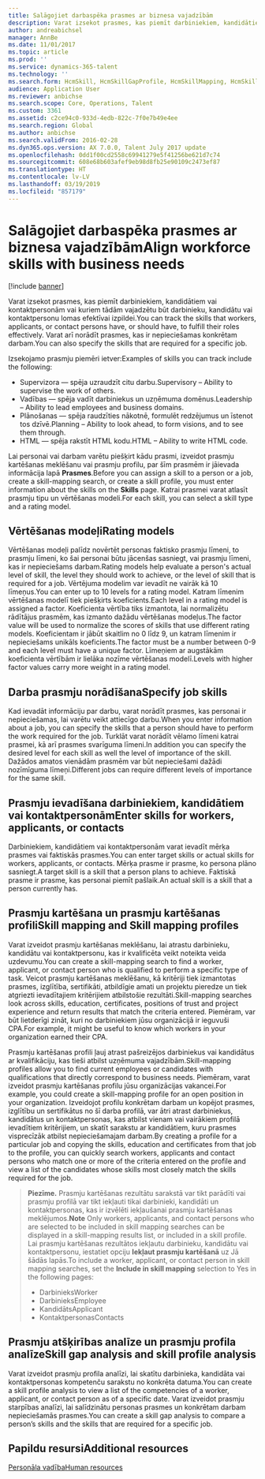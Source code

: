 ```yaml
---
title: Salāgojiet darbaspēka prasmes ar biznesa vajadzībām
description: Varat izsekot prasmes, kas piemīt darbiniekiem, kandidātiem vai kontaktpersonām vai kuriem tādām vajadzētu būt darbinieku, kandidātu vai kontaktpersonu lomas efektīvai izpildei. Varat arī norādīt prasmes, kas ir nepieciešamas konkrētam darbam.
author: andreabichsel
manager: AnnBe
ms.date: 11/01/2017
ms.topic: article
ms.prod: ''
ms.service: dynamics-365-talent
ms.technology: ''
ms.search.form: HcmSkill, HcmSkillGapProfile, HcmSkillMapping, HcmSkillType
audience: Application User
ms.reviewer: anbichse
ms.search.scope: Core, Operations, Talent
ms.custom: 3361
ms.assetid: c2ce94c0-933d-4edb-822c-7f0e7b49e4ee
ms.search.region: Global
ms.author: anbichse
ms.search.validFrom: 2016-02-28
ms.dyn365.ops.version: AX 7.0.0, Talent July 2017 update
ms.openlocfilehash: 0dd1f00cd2558c69941279e5f41256be621d7c74
ms.sourcegitcommit: 608e68b603afef9eb98d8fb25e90109c2473ef87
ms.translationtype: HT
ms.contentlocale: lv-LV
ms.lasthandoff: 03/19/2019
ms.locfileid: "857179"
---
```

# <a name="align-workforce-skills-with-business-needs"></a><span data-ttu-id="281ce-104">Salāgojiet darbaspēka prasmes ar biznesa vajadzībām</span><span class="sxs-lookup"><span data-stu-id="281ce-104">Align workforce skills with business needs</span></span>

[!include [banner](includes/banner.md)]

<span data-ttu-id="281ce-105">Varat izsekot prasmes, kas piemīt darbiniekiem, kandidātiem vai kontaktpersonām vai kuriem tādām vajadzētu būt darbinieku, kandidātu vai kontaktpersonu lomas efektīvai izpildei.</span><span class="sxs-lookup"><span data-stu-id="281ce-105">You can track the skills that workers, applicants, or contact persons have, or should have, to fulfill their roles effectively.</span></span> <span data-ttu-id="281ce-106">Varat arī norādīt prasmes, kas ir nepieciešamas konkrētam darbam.</span><span class="sxs-lookup"><span data-stu-id="281ce-106">You can also specify the skills that are required for a specific job.</span></span>

<span data-ttu-id="281ce-107">Izsekojamo prasmju piemēri ietver:</span><span class="sxs-lookup"><span data-stu-id="281ce-107">Examples of skills you can track include the following:</span></span>
-   <span data-ttu-id="281ce-108">Supervizora — spēja uzraudzīt citu darbu.</span><span class="sxs-lookup"><span data-stu-id="281ce-108">Supervisory – Ability to supervise the work of others.</span></span>
-   <span data-ttu-id="281ce-109">Vadības — spēja vadīt darbiniekus un uzņēmuma domēnus.</span><span class="sxs-lookup"><span data-stu-id="281ce-109">Leadership – Ability to lead employees and business domains.</span></span>
-   <span data-ttu-id="281ce-110">Plānošanas — spēja raudzīties nākotnē, formulēt redzējumus un īstenot tos dzīvē.</span><span class="sxs-lookup"><span data-stu-id="281ce-110">Planning – Ability to look ahead, to form visions, and to see them through.</span></span>
-   <span data-ttu-id="281ce-111">HTML — spēja rakstīt HTML kodu.</span><span class="sxs-lookup"><span data-stu-id="281ce-111">HTML – Ability to write HTML code.</span></span>

<span data-ttu-id="281ce-112">Lai personai vai darbam varētu piešķirt kādu prasmi, izveidot prasmju kartēšanas meklēšanu vai prasmju profilu, par šīm prasmēm ir jāievada informācija lapā **Prasmes**.</span><span class="sxs-lookup"><span data-stu-id="281ce-112">Before you can assign a skill to a person or a job, create a skill-mapping search, or create a skill profile, you must enter information about the skills on the **Skills** page.</span></span> <span data-ttu-id="281ce-113">Katrai prasmei varat atlasīt prasmju tipu un vērtēšanas modeli.</span><span class="sxs-lookup"><span data-stu-id="281ce-113">For each skill, you can select a skill type and a rating model.</span></span>

## <a name="rating-models"></a><span data-ttu-id="281ce-114">Vērtēšanas modeļi</span><span class="sxs-lookup"><span data-stu-id="281ce-114">Rating models</span></span>
<span data-ttu-id="281ce-115">Vērtēšanas modeļi palīdz novērtēt personas faktisko prasmju līmeni, to prasmju līmeni, ko šai personai būtu jācenšas sasniegt, vai prasmju līmeni, kas ir nepieciešams darbam.</span><span class="sxs-lookup"><span data-stu-id="281ce-115">Rating models help evaluate a person's actual level of skill, the level they should work to achieve, or the level of skill that is required for a job.</span></span> <span data-ttu-id="281ce-116">Vērtējuma modelim var ievadīt ne vairāk kā 10 līmeņus.</span><span class="sxs-lookup"><span data-stu-id="281ce-116">You can enter up to 10 levels for a rating model.</span></span>  <span data-ttu-id="281ce-117">Katram līmenim vērtēšanas modelī tiek piešķirts koeficients.</span><span class="sxs-lookup"><span data-stu-id="281ce-117">Each level in a rating model is assigned a factor.</span></span>  <span data-ttu-id="281ce-118">Koeficienta vērtība tiks izmantota, lai normalizētu rādītājus prasmēm, kas izmanto dažādu vērtēšanas modeļus.</span><span class="sxs-lookup"><span data-stu-id="281ce-118">The factor value will be used to normalize the scores of skills that use different rating models.</span></span>  <span data-ttu-id="281ce-119">Koeficientam ir jābūt skaitlim no 0 līdz 9, un katram līmenim ir nepieciešams unikāls koeficients.</span><span class="sxs-lookup"><span data-stu-id="281ce-119">The factor must be a number between 0-9 and each level must have a unique factor.</span></span>  <span data-ttu-id="281ce-120">Līmeņiem ar augstākām koeficienta vērtībām ir lielāka nozīme vērtēšanas modelī.</span><span class="sxs-lookup"><span data-stu-id="281ce-120">Levels with higher factor values carry more weight in a rating model.</span></span>

## <a name="specify-job-skills"></a><span data-ttu-id="281ce-121">Darba prasmju norādīšana</span><span class="sxs-lookup"><span data-stu-id="281ce-121">Specify job skills</span></span>
<span data-ttu-id="281ce-122">Kad ievadāt informāciju par darbu, varat norādīt prasmes, kas personai ir nepieciešamas, lai varētu veikt attiecīgo darbu.</span><span class="sxs-lookup"><span data-stu-id="281ce-122">When you enter information about a job, you can specify the skills that a person should have to perform the work required for the job.</span></span>  <span data-ttu-id="281ce-123">Turklāt varat norādīt vēlamo līmeni katrai prasmei, kā arī prasmes svarīguma līmeni.</span><span class="sxs-lookup"><span data-stu-id="281ce-123">In addition you can specify the desired level for each skill as well the level of importance of the skill.</span></span> <span data-ttu-id="281ce-124">Dažādos amatos vienādām prasmēm var būt nepieciešami dažādi nozīmīguma līmeņi.</span><span class="sxs-lookup"><span data-stu-id="281ce-124">Different jobs can require different levels of importance for the same skill.</span></span>

## <a name="enter-skills-for-workers-applicants-or-contacts"></a><span data-ttu-id="281ce-125">Prasmju ievadīšana darbiniekiem, kandidātiem vai kontaktpersonām</span><span class="sxs-lookup"><span data-stu-id="281ce-125">Enter skills for workers, applicants, or contacts</span></span>
<span data-ttu-id="281ce-126">Darbiniekiem, kandidātiem vai kontaktpersonām varat ievadīt mērķa prasmes vai faktiskās prasmes.</span><span class="sxs-lookup"><span data-stu-id="281ce-126">You can enter target skills or actual skills for workers, applicants, or contacts.</span></span> <span data-ttu-id="281ce-127">Mērķa prasme ir prasme, ko persona plāno sasniegt.</span><span class="sxs-lookup"><span data-stu-id="281ce-127">A target skill is a skill that a person plans to achieve.</span></span> <span data-ttu-id="281ce-128">Faktiskā prasme ir prasme, kas personai piemīt pašlaik.</span><span class="sxs-lookup"><span data-stu-id="281ce-128">An actual skill is a skill that a person currently has.</span></span>

## <a name="skill-mapping-and-skill-mapping-profiles"></a><span data-ttu-id="281ce-129">Prasmju kartēšana un prasmju kartēšanas profili</span><span class="sxs-lookup"><span data-stu-id="281ce-129">Skill mapping and Skill mapping profiles</span></span>
<span data-ttu-id="281ce-130">Varat izveidot prasmju kartēšanas meklēšanu, lai atrastu darbinieku, kandidātu vai kontaktpersonu, kas ir kvalificēta veikt noteikta veida uzdevumu.</span><span class="sxs-lookup"><span data-stu-id="281ce-130">You can create a skill-mapping search to find a worker, applicant, or contact person who is qualified to perform a specific type of task.</span></span> <span data-ttu-id="281ce-131">Veicot prasmju kartēšanas meklēšanu, kā kritēriji tiek izmantotas prasmes, izglītība, sertifikāti, atbildīgie amati un projektu pieredze un tiek atgriezti ievadītajiem kritērijiem atbilstošie rezultāti.</span><span class="sxs-lookup"><span data-stu-id="281ce-131">Skill-mapping searches look across skills, education, certificates, positions of trust and project experience and return results that match the criteria entered.</span></span>  <span data-ttu-id="281ce-132">Piemēram, var būt lietderīgi zināt, kuri no darbiniekiem jūsu organizācijā ir ieguvuši CPA.</span><span class="sxs-lookup"><span data-stu-id="281ce-132">For example, it might be useful to know which workers in your organization earned their CPA.</span></span>

<span data-ttu-id="281ce-133">Prasmju kartēšanas profili ļauj atrast pašreizējos darbiniekus vai kandidātus ar kvalifikāciju, kas tieši atbilst uzņēmuma vajadzībām.</span><span class="sxs-lookup"><span data-stu-id="281ce-133">Skill-mapping profiles allow you to find current employees or candidates with qualifications that directly correspond to business needs.</span></span>  <span data-ttu-id="281ce-134">Piemēram, varat izveidot prasmju kartēšanas profilu jūsu organizācijas vakancei.</span><span class="sxs-lookup"><span data-stu-id="281ce-134">For example, you could create a skill-mapping profile for an open position in your organization.</span></span> <span data-ttu-id="281ce-135">Izveidojot profilu konkrētam darbam un kopējot prasmes, izglītību un sertifikātus no šī darba profilā, var ātri atrast darbiniekus, kandidātus un kontaktpersonas, kas atbilst vienam vai vairākiem profilā ievadītiem kritērijiem, un skatīt sarakstu ar kandidātiem, kuru prasmes visprecīzāk atbilst nepieciešamajam darbam.</span><span class="sxs-lookup"><span data-stu-id="281ce-135">By creating a profile for a particular job and copying the skills, education and certificates from that job to the profile, you can quickly search workers, applicants and contact persons who match one or more of the criteria entered on the profile and view a list of the candidates whose skills most closely match the skills required for the job.</span></span>

> <span data-ttu-id="281ce-136">**Piezīme.** Prasmju kartēšanas rezultātu sarakstā var tikt parādīti vai prasmju profilā var tikt iekļauti tikai darbinieki, kandidāti un kontaktpersonas, kas ir izvēlēti iekļaušanai prasmju kartēšanas meklējumos.</span><span class="sxs-lookup"><span data-stu-id="281ce-136">**Note** Only workers, applicants, and contact persons who are selected to be included in skill mapping searches can be displayed in a skill-mapping results list, or included in a skill profile.</span></span> <span data-ttu-id="281ce-137">Lai prasmju kartēšanas rezultātos iekļautu darbinieku, kandidātu vai kontaktpersonu, iestatiet opciju **Iekļaut prasmju kartēšanā** uz Jā šādās lapās.</span><span class="sxs-lookup"><span data-stu-id="281ce-137">To include a worker, applicant, or contact person in skill mapping searches, set the **Include in skill mapping** selection to Yes in the following pages:</span></span>
> 
> + <span data-ttu-id="281ce-138">Darbinieks</span><span class="sxs-lookup"><span data-stu-id="281ce-138">Worker</span></span>
> + <span data-ttu-id="281ce-139">Darbinieks</span><span class="sxs-lookup"><span data-stu-id="281ce-139">Employee</span></span>
> + <span data-ttu-id="281ce-140">Kandidāts</span><span class="sxs-lookup"><span data-stu-id="281ce-140">Applicant</span></span>
> + <span data-ttu-id="281ce-141">Kontaktpersonas</span><span class="sxs-lookup"><span data-stu-id="281ce-141">Contacts</span></span>

## <a name="skill-gap-analysis-and-skill-profile-analysis"></a><span data-ttu-id="281ce-142">Prasmju atšķirības analīze un prasmju profila analīze</span><span class="sxs-lookup"><span data-stu-id="281ce-142">Skill gap analysis and skill profile analysis</span></span>
<span data-ttu-id="281ce-143">Varat izveidot prasmju profila analīzi, lai skatītu darbinieka, kandidāta vai kontaktpersonas kompetenču sarakstu no konkrēta datuma.</span><span class="sxs-lookup"><span data-stu-id="281ce-143">You can create a skill profile analysis to view a list of the competencies of a worker, applicant, or contact person as of a specific date.</span></span> <span data-ttu-id="281ce-144">Varat izveidot prasmju starpības analīzi, lai salīdzinātu personas prasmes un konkrētam darbam nepieciešamās prasmes.</span><span class="sxs-lookup"><span data-stu-id="281ce-144">You can create a skill gap analysis to compare a person’s skills and the skills that are required for a specific job.</span></span>  



<a name="additional-resources"></a><span data-ttu-id="281ce-145">Papildu resursi</span><span class="sxs-lookup"><span data-stu-id="281ce-145">Additional resources</span></span>
--------

[<span data-ttu-id="281ce-146">Personāla vadība</span><span class="sxs-lookup"><span data-stu-id="281ce-146">Human resources</span></span>](index.md)



